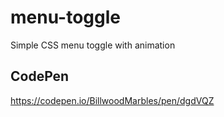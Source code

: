# menu-toggle
Simple CSS menu toggle with animation

## CodePen
https://codepen.io/BillwoodMarbles/pen/dgdVQZ
